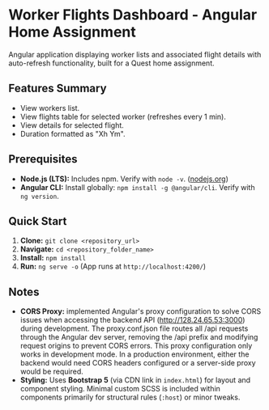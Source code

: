 # Worker Flights Dashboard - Angular Home Assignment

Angular application displaying worker lists and associated flight details with auto-refresh functionality, built for a Quest home assignment.

## Features Summary

- View workers list.
- View flights table for selected worker (refreshes every 1 min).
- View details for selected flight.
- Duration formatted as "Xh Ym".

## Prerequisites

- **Node.js (LTS):** Includes npm. Verify with `node -v`. ([nodejs.org](https://nodejs.org/))
- **Angular CLI:** Install globally: `npm install -g @angular/cli`. Verify with `ng version`.

## Quick Start

1.  **Clone:** `git clone <repository_url>`
2.  **Navigate:** `cd <repository_folder_name>`
3.  **Install:** `npm install`
4.  **Run:** `ng serve -o` (App runs at `http://localhost:4200/`)

## Notes

- **CORS Proxy:** implemented Angular's proxy configuration to solve CORS issues when accessing the backend API (http://128.24.65.53:3000) during development. The proxy.conf.json file routes all /api requests through the Angular dev server, removing the /api prefix and modifying request origins to prevent CORS errors. This proxy configuration only works in development mode. In a production environment, either the backend would need CORS headers configured or a server-side proxy would be required.
- **Styling:** Uses **Bootstrap 5** (via CDN link in `index.html`) for layout and component styling. Minimal custom SCSS is included within components primarily for structural rules (`:host`) or minor tweaks.
